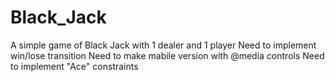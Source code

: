 # Black_Jack
A simple game of Black Jack with 1 dealer and 1 player
Need to implement win/lose transition
Need to make mabile version with @media controls
Need to implement "Ace" constraints